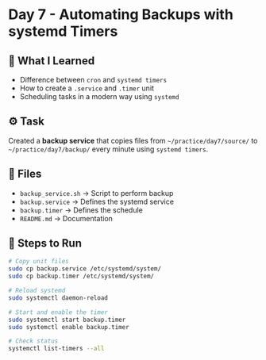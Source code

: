 # Day 7 - Automating Backups with systemd Timers

## 📌 What I Learned
- Difference between `cron` and `systemd timers`
- How to create a `.service` and `.timer` unit
- Scheduling tasks in a modern way using `systemd`

## ⚙️ Task
Created a **backup service** that copies files from `~/practice/day7/source/` to `~/practice/day7/backup/` every minute using `systemd timers`.

## 📂 Files
- `backup_service.sh` → Script to perform backup
- `backup.service` → Defines the systemd service
- `backup.timer` → Defines the schedule
- `README.md` → Documentation

## 🚀 Steps to Run
```bash
# Copy unit files
sudo cp backup.service /etc/systemd/system/
sudo cp backup.timer /etc/systemd/system/

# Reload systemd
sudo systemctl daemon-reload

# Start and enable the timer
sudo systemctl start backup.timer
sudo systemctl enable backup.timer

# Check status
systemctl list-timers --all